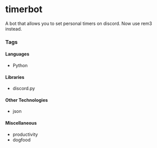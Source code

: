 # timerbot

A bot that allows you to set personal timers on discord. Now use rem3 instead.

### Tags

#### Languages
- Python

#### Libraries
- discord.py

#### Other Technologies
- json

#### Miscellaneous
- productivity
- dogfood
